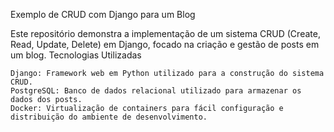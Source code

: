 Exemplo de CRUD com Django para um Blog

Este repositório demonstra a implementação de um sistema CRUD (Create, Read, Update, Delete) em Django, focado na criação e gestão de posts em um blog.
Tecnologias Utilizadas

    Django: Framework web em Python utilizado para a construção do sistema CRUD.
    PostgreSQL: Banco de dados relacional utilizado para armazenar os dados dos posts.
    Docker: Virtualização de containers para fácil configuração e distribuição do ambiente de desenvolvimento.
